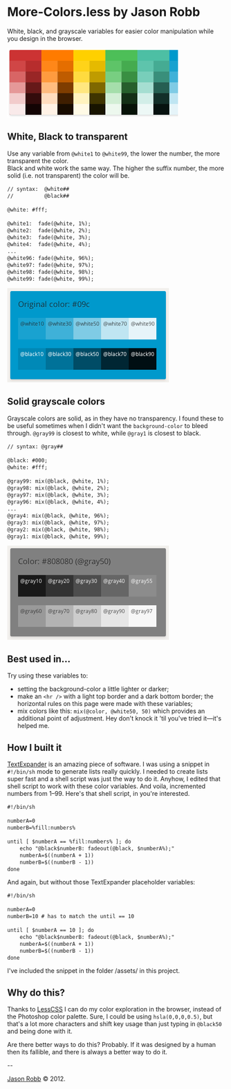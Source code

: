 # More-Colors.less by Jason Robb

White, black, and grayscale variables for easier color manipulation while you design in the browser.  

![Rainbow example](https://github.com/jasonrobb/More-Colors.less/blob/master/assets/rainbow.png?raw=true)  

## White, Black to transparent

Use any variable from <code>@white1</code> to <code>@white99</code>, the lower the number, the more transparent the color.  
Black and white work the same way. The higher the suffix number, the more solid (i.e. not transparent) the color will be.  

	// syntax: 	@white##
	// 			@black##
	
	@white: #fff;
	
	@white1:  fade(@white, 1%);
	@white2:  fade(@white, 2%);
	@white3:  fade(@white, 3%);
	@white4:  fade(@white, 4%);
	...
	@white96: fade(@white, 96%);
	@white97: fade(@white, 97%);
	@white98: fade(@white, 98%);
	@white99: fade(@white, 99%);

![White and Black mixing example](https://github.com/jasonrobb/More-Colors.less/blob/master/assets/blue.png?raw=true)  

## Solid grayscale colors

Grayscale colors are solid, as in they have no transparency. I found these to be useful sometimes when I didn't want the <code>background-color</code> to bleed through. <code>@gray99</code> is closest to white, while <code>@gray1</code> is closest to black.  

	// syntax: @gray##
	
	@black: #000;
	@white: #fff;
	
	@gray99: mix(@black, @white, 1%);
	@gray98: mix(@black, @white, 2%);
	@gray97: mix(@black, @white, 3%);
	@gray96: mix(@black, @white, 4%);
	...
	@gray4: mix(@black, @white, 96%);
	@gray3: mix(@black, @white, 97%);
	@gray2: mix(@black, @white, 98%);
	@gray1: mix(@black, @white, 99%);

![Grayscale mixing example](https://github.com/jasonrobb/More-Colors.less/blob/master/assets/gray.png?raw=true)  

## Best used in...

Try using these variables to:  

* setting the background-color a little lighter or darker;  
* make an <code>&lt;hr /&gt;</code> with a light top border and a dark bottom border; the horizontal rules on this page were made with these variables;  
* mix colors like this: <code>mix(@color, @white50, 50)</code> which provides an additional point of adjustment. Hey don't knock it 'til you've tried it&mdash;it's helped me.  

## How I built it

<a href="http://smilesoftware.com/TextExpander/">TextExpander</a> is an amazing piece of software. I was using a snippet in <code>#!/bin/sh</code> mode to generate lists really quickly. I needed to create lists super fast and a shell script was just the way to do it. Anyhow, I edited that shell script to work with these color variables. And voila, incremented numbers from 1&ndash;99. Here's that shell script, in you're interested.  

	#!/bin/sh
	
	numberA=0
	numberB=%fill:numbers%
	
	until [ $numberA == %fill:numbers% ]; do
	    echo "@black$numberB: fadeout(@black, $numberA%);"
	    numberA=$((numberA + 1))
	    numberB=$((numberB - 1))
	done

And again, but without those TextExpander placeholder variables:  
	
	#!/bin/sh
	
	numberA=0
	numberB=10 # has to match the until == 10
	
	until [ $numberA == 10 ]; do
	    echo "@black$numberB: fadeout(@black, $numberA%);"
	    numberA=$((numberA + 1))
	    numberB=$((numberB - 1))
	done

I've included the snippet in the folder /assets/ in this project.  

## Why do this?

Thanks to <a href="http://lesscss.org/">LessCSS</a> I can do my color exploration in the browser, instead of the Photoshop color palette. Sure, I could be using <code>hsla(0,0,0,0.5)</code>, but that's a lot more characters and shift key usage than just typing in <code>@black50</code> and being done with it.  

Are there better ways to do this? Probably. If it was designed by a human then its fallible, and there is always a better way to do it.  

--

<a href="http://jasonrobb.com">Jason Robb</a> &copy; 2012.  